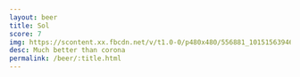 ```yaml
---
layout: beer
title: Sol
score: 7
img: https://scontent.xx.fbcdn.net/v/t1.0-0/p480x480/556881_10151563946938745_1909714508_n.jpg?oh=78b20c769ff1a11a9ec5ced9a9174040&oe=59095794
desc: Much better than corona
permalink: /beer/:title.html
---
```


